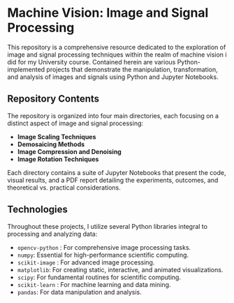 # Machine Vision: Image and Signal Processing

This repository is a comprehensive resource dedicated to the exploration of image and signal processing techniques within the realm of machine vision i did for my University course. Contained herein are various Python-implemented projects that demonstrate the manipulation, transformation, and analysis of images and signals using Python and Jupyter Notebooks.

## Repository Contents

The repository is organized into four main directories, each focusing on a distinct aspect of image and signal processing:

- **Image Scaling Techniques**
- **Demosaicing Methods**
- **Image Compression and Denoising**
- **Image Rotation Techniques**

Each directory contains a suite of Jupyter Notebooks that present the code, visual results, and a PDF report detailing the experiments, outcomes, and theoretical vs. practical considerations.

## Technologies

Throughout these projects, I utilize several Python libraries integral to processing and analyzing data:

- `opencv-python` : For comprehensive image processing tasks.
- `numpy`: Essential for high-performance scientific computing.
- `scikit-image` : For advanced image processing.
- `matplotlib`: For creating static, interactive, and animated visualizations.
- `scipy`: For fundamental routines for scientific computing.
- `scikit-learn` : For machine learning and data mining.
- `pandas`: For data manipulation and analysis.

